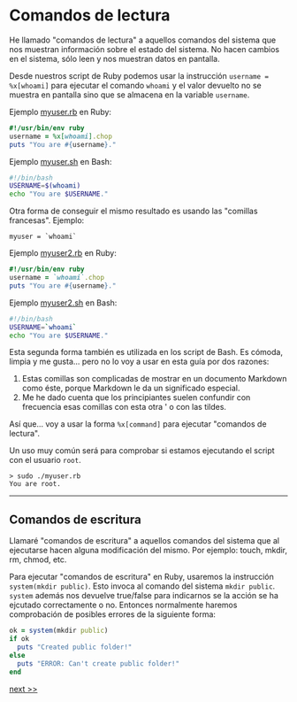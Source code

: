 
# Comandos de lectura

He llamado "comandos de lectura" a aquellos comandos del sistema que nos muestran información sobre el estado del sistema. No hacen cambios en el sistema, sólo leen y nos muestran datos en pantalla.

Desde nuestros script de Ruby podemos usar la instrucción `username = %x[whoami]` para ejecutar el comando `whoami` y el valor devuelto no se muestra en pantalla sino que se almacena en la variable `username`.

Ejemplo [myuser.rb](example/myuser.rb) en Ruby:
```ruby
#!/usr/bin/env ruby
username = %x[whoami].chop
puts "You are #{username}."
```

Ejemplo [myuser.sh](example/myuser.sh) en Bash:
```bash
#!/bin/bash
USERNAME=$(whoami)
echo "You are $USERNAME."
```

Otra forma de conseguir el mismo resultado es usando las "comillas francesas". Ejemplo:
```
myuser = `whoami`
```


Ejemplo [myuser2.rb](example/myuser2.rb) en Ruby:
```ruby
#!/usr/bin/env ruby
username = `whoami`.chop
puts "You are #{username}."
```

Ejemplo [myuser2.sh](example/myuser2.sh) en Bash:
```bash
#!/bin/bash
USERNAME=`whoami`
echo "You are $USERNAME."
```

Esta segunda forma también es utilizada en los script de Bash. Es cómoda, limpia y me gusta... pero no lo voy a usar en esta guía por dos razones:

1. Estas comillas son complicadas de mostrar en un documento Markdown como éste, porque Markdown le da un significado especial.
2. Me he dado cuenta que los principiantes suelen confundir con frecuencia esas comillas con esta otra ' o con las tildes.

Así que... voy a usar la forma `%x[command]` para ejecutar "comandos de lectura".

Un uso muy común será para comprobar si estamos ejecutando el script con el usuario `root`.

```
> sudo ./myuser.rb
You are root.
```

---
## Comandos de escritura

Llamaré "comandos de escritura" a aquellos comandos del sistema que al ejecutarse hacen alguna modificación del mismo. Por ejemplo: touch, mkdir, rm, chmod, etc.

Para ejecutar "comandos de escritura" en Ruby, usaremos la instrucción `system(mkdir public)`. Esto invoca al comando del sistema `mkdir public`. `system` además nos devuelve true/false para indicarnos se la acción se ha ejcutado correctamente o no. Entonces normalmente haremos comprobación de posibles errores de la siguiente forma:
```ruby
ok = system(mkdir public)
if ok
  puts "Created public folder!"
else
  puts "ERROR: Can't create public folder!"
end  
```

[next >>](instalar-software.md)
